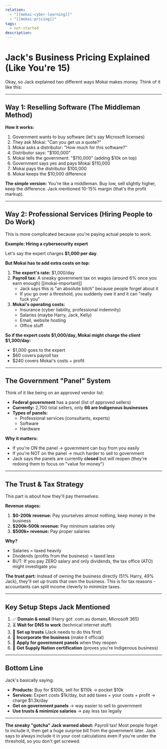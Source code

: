 ```yaml
---
relation:
  - "[[mokai-cyber-learning]]"
  - "[[mokai-pricing]]"
tags:
  - not-started
description:
---
```


# Jack's Business Pricing Explained (Like You're 15)

Okay, so Jack explained two different ways Mokai makes money. Think of it like this:

---

## **Way 1: Reselling Software (The Middleman Method)**

**How it works:**

1. Government wants to buy software (let's say Microsoft licenses)
2. They ask Mokai: "Can you get us a quote?"
3. Mokai asks a distributor: "How much for this software?"
4. Distributor says: "$100,000"
5. Mokai tells the government: "$110,000" (adding $10k on top)
6. Government says yes and pays Mokai $110,000
7. Mokai pays the distributor $100,000
8. Mokai keeps the $10,000 difference

**The simple version:** You're like a middleman. Buy low, sell slightly higher, keep the difference. Jack mentioned 10-15% margin (that's the profit markup).

---

## **Way 2: Professional Services (Hiring People to Do Work)**

This is more complicated because you're paying actual people to work.

**Example: Hiring a cybersecurity expert**

Let's say the expert charges **$1,000 per day**.

**But Mokai has to add extra costs on top:**

1. **The expert's rate:** $1,000/day
2. **Payroll tax:** A sneaky government tax on wages (around 6% once you earn enough) [[mokai-important]]
    - Jack says this is "an absolute bitch" because people forget about it
    - If you go over a threshold, you suddenly owe it and it can "really fuck you"
3. **Mokai's operating costs:**
    - Insurance (cyber liability, professional indemnity)
    - Salaries (maybe Harry, Jack, Kelly)
    - Email, website hosting
    - Office stuff

**So if the expert costs $1,000/day, Mokai might charge the client $1,300/day:**

- $1,000 goes to the expert
- $60 covers payroll tax
- $240 covers Mokai's costs + profit

---

## **The Government "Panel" System**

Think of it like being on an approved vendor list:

- **Federal government** has a panel (list of approved sellers)
- **Currently:** 2,700 total sellers, only **66 are Indigenous businesses**
- **Types of panels:**
    - Professional services (consultants, experts)
    - Software
    - Hardware

**Why it matters:**

- If you're ON the panel → government can buy from you easily
- If you're NOT on the panel → much harder to sell to government
- Jack says the panels are currently **closed** but will reopen (they're redoing them to focus on "value for money")

---

## **The Trust & Tax Strategy**

This part is about how they'll pay themselves:

**Revenue stages:**

1. **$0-200k revenue:** Pay yourselves almost nothing, keep money in the business
2. **$200k-500k revenue:** Pay minimum salaries only
3. **$500k+ revenue:** Pay proper salaries

**Why?**

- Salaries = taxed heavily
- Dividends (profits from the business) = taxed less
- BUT: If you pay ZERO salary and only dividends, the tax office (ATO) might investigate you

**The trust part:** Instead of owning the business directly (51% Harry, 49% Jack), they'll set up trusts that own the business. This is for tax reasons - accountants can split income cleverly to minimize taxes.

---

## **Key Setup Steps Jack Mentioned**

1. ✅ **Domain & email** (Harry got .com.au domain, Microsoft 365)
2. ⏳ **Wait for DNS to work** (technical internet stuff)
3. 🔄 **Set up trusts** (Jack needs to do this first)
4. 🔄 **Incorporate the business** (make it official)
5. 🔄 **Apply for government panels** when they reopen
6. 🔄 **Get Supply Nation certification** (proves you're Indigenous business)

---

## **Bottom Line**

Jack's basically saying:

- **Products:** Buy for $100k, sell for $110k → pocket $10k
- **Services:** Expert costs $1k/day, but add taxes + your costs + profit → charge $1.3k/day
- **Get on government panels** → way easier to sell to government
- **Use trusts & minimize salaries** → pay less tax legally

---

**The sneaky "gotcha" Jack warned about:** Payroll tax! Most people forget to include it, then get a huge surprise bill from the government later. Jack says to always include it in your cost calculations even if you're under the threshold, so you don't get screwed.
